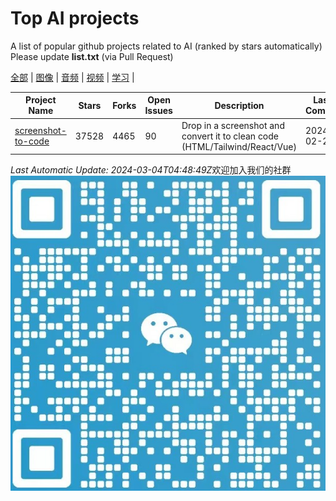 # Top AI projects
A list of popular github projects related to AI (ranked by stars automatically)
Please update **list.txt** (via Pull Request)

<a href="./README.md">全部</a> |   <a href="./READMEpicture.md">图像</a> |   <a href="./READMEaudio.md">音频</a> | <a href="./READMEvideo.md">视频</a> | <a href="./READMElearn.md">学习</a> | 

| Project Name | Stars | Forks | Open Issues | Description | Last Commit |
| ------------ | ----- | ----- | ----------- | ----------- | ----------- |
| [screenshot-to-code](https://github.com/abi/screenshot-to-code) | 37528 | 4465 | 90 | Drop in a screenshot and convert it to clean code (HTML/Tailwind/React/Vue) | 2024-02-28 |

*Last Automatic Update: 2024-03-04T04:48:49Z*欢迎加入我们的社群 ![](https://raw.githubusercontent.com/mouuii/picture/master/weichat.jpg) 